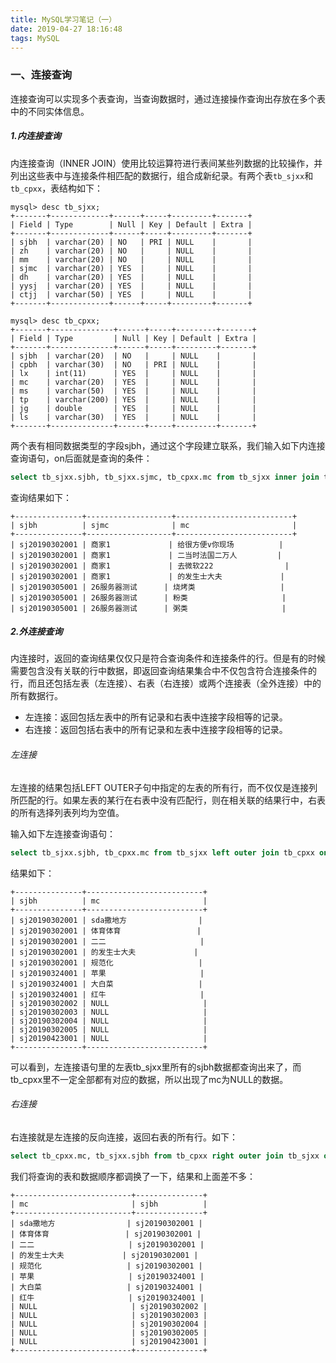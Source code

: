 ```yaml
---
title: MySQL学习笔记（一）
date: 2019-04-27 18:16:48
tags: MySQL
---
```


### 一、连接查询

连接查询可以实现多个表查询，当查询数据时，通过连接操作查询出存放在多个表中的不同实体信息。

##### 1.内连接查询

内连接查询（INNER JOIN）使用比较运算符进行表间某些列数据的比较操作，并列出这些表中与连接条件相匹配的数据行，组合成新纪录。有两个表`tb_sjxx`和`tb_cpxx`，表结构如下：

```
mysql> desc tb_sjxx;
+-------+-------------+------+-----+---------+-------+
| Field | Type        | Null | Key | Default | Extra |
+-------+-------------+------+-----+---------+-------+
| sjbh  | varchar(20) | NO   | PRI | NULL    |       |
| zh    | varchar(20) | NO   |     | NULL    |       |
| mm    | varchar(20) | NO   |     | NULL    |       |
| sjmc  | varchar(20) | YES  |     | NULL    |       |
| dh    | varchar(20) | YES  |     | NULL    |       |
| yysj  | varchar(20) | YES  |     | NULL    |       |
| ctjj  | varchar(50) | YES  |     | NULL    |       |
+-------+-------------+------+-----+---------+-------+
```

```
mysql> desc tb_cpxx;
+-------+--------------+------+-----+---------+-------+
| Field | Type         | Null | Key | Default | Extra |
+-------+--------------+------+-----+---------+-------+
| sjbh  | varchar(20)  | NO   |     | NULL    |       |
| cpbh  | varchar(30)  | NO   | PRI | NULL    |       |
| lx    | int(11)      | YES  |     | NULL    |       |
| mc    | varchar(20)  | YES  |     | NULL    |       |
| ms    | varchar(50)  | YES  |     | NULL    |       |
| tp    | varchar(200) | YES  |     | NULL    |       |
| jg    | double       | YES  |     | NULL    |       |
| ls    | varchar(30)  | YES  |     | NULL    |       |
+-------+--------------+------+-----+---------+-------+
```

两个表有相同数据类型的字段sjbh，通过这个字段建立联系，我们输入如下内连接查询语句，on后面就是查询的条件：

```sql
select tb_sjxx.sjbh, tb_sjxx.sjmc, tb_cpxx.mc from tb_sjxx inner join tb_cpxx on tb_sjxx.sjbh = tb_cpxx.sjbh;
```

查询结果如下：

```
+---------------+-------------------+--------------------------+
| sjbh          | sjmc              | mc                       |
+---------------+-------------------+--------------------------+
| sj20190302001 | 商家1             | 给很方便v你现场          |
| sj20190302001 | 商家1             | 二当时法国二万人         |
| sj20190302001 | 商家1             | 去微软222                |
| sj20190302001 | 商家1             | 的发生士大夫             |
| sj20190305001 | 26服务器测试      | 烧烤类                   |
| sj20190305001 | 26服务器测试      | 粉类                     |
| sj20190305001 | 26服务器测试      | 粥类                     |
```

##### 2.外连接查询

内连接时，返回的查询结果仅仅只是符合查询条件和连接条件的行。但是有的时候需要包含没有关联的行中数据，即返回查询结果集合中不仅包含符合连接条件的行，而且还包括左表（左连接）、右表（右连接）或两个连接表（全外连接）中的所有数据行。

* 左连接：返回包括左表中的所有记录和右表中连接字段相等的记录。
* 右连接：返回包括右表中的所有记录和左表中连接字段相等的记录。

###### 左连接

左连接的结果包括LEFT OUTER子句中指定的左表的所有行，而不仅仅是连接列所匹配的行。如果左表的某行在右表中没有匹配行，则在相关联的结果行中，右表的所有选择列表列均为空值。

输入如下左连接查询语句：

```sql
select tb_sjxx.sjbh, tb_cpxx.mc from tb_sjxx left outer join tb_cpxx on tb_sjxx.sjbh = tb_cpxx.sjbh;
```

结果如下：

```
+---------------+--------------------------+
| sjbh          | mc                       |
+---------------+--------------------------+
| sj20190302001 | sda撒地方                |
| sj20190302001 | 体育体育                 |
| sj20190302001 | 二二                     |
| sj20190302001 | 的发生士大夫             |
| sj20190302001 | 规范化                   |
| sj20190324001 | 苹果                     |
| sj20190324001 | 大白菜                   |
| sj20190324001 | 红牛                     |
| sj20190302002 | NULL                     |
| sj20190302003 | NULL                     |
| sj20190302004 | NULL                     |
| sj20190302005 | NULL                     |
| sj20190423001 | NULL                     |
+---------------+--------------------------+
```

可以看到，左连接语句里的左表tb_sjxx里所有的sjbh数据都查询出来了，而tb_cpxx里不一定全部都有对应的数据，所以出现了mc为NULL的数据。

###### 右连接

右连接就是左连接的反向连接，返回右表的所有行。如下：

```sql
select tb_cpxx.mc, tb_sjxx.sjbh from tb_cpxx right outer join tb_sjxx on tb_sjxx.sjbh = tb_cpxx.sjbh;
```

我们将查询的表和数据顺序都调换了一下，结果和上面差不多：

```
+--------------------------+---------------+
| mc                       | sjbh          |
+--------------------------+---------------+
| sda撒地方                | sj20190302001 |
| 体育体育                 | sj20190302001 |
| 二二                     | sj20190302001 |
| 的发生士大夫             | sj20190302001 |
| 规范化                   | sj20190302001 |
| 苹果                     | sj20190324001 |
| 大白菜                   | sj20190324001 |
| 红牛                     | sj20190324001 |
| NULL                     | sj20190302002 |
| NULL                     | sj20190302003 |
| NULL                     | sj20190302004 |
| NULL                     | sj20190302005 |
| NULL                     | sj20190423001 |
+--------------------------+---------------+
```
